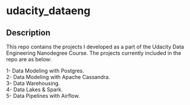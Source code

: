 # udacity_dataeng
## Description

This repo contains the projects I developed as a part of the Udacity Data Engineering Nanodegree Course. The projects currently included in the repo are as below:

1- Data Modeling with Postgres.<br />
2- Data Modeling with Apache Cassandra.<br />
3- Data Warehousing.<br />
4- Data Lakes & Spark.<br />
5- Data Pipelines with Airflow.
